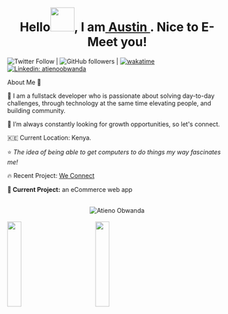 <!-- <a href="url"><img src="/gitCover.png" width="900px" ></a>
 -->
<h1 align="center">
Hello<img src="/Wave.gif" height="55px" width="55px">, I am<a href="https://atienoobwanda.github.io/portfolioo/"> Austin </a>. Nice to E-Meet you!
</h1>



![Twitter Follow](https://img.shields.io/twitter/follow/atien_o?style=social) | ![GitHub followers](https://img.shields.io/github/followers/atienoobwanda?style=social) | [![wakatime](https://wakatime.com/badge/user/f625f7da-5f8f-4dc7-b960-de0e9f160147.svg)](https://wakatime.com/@f625f7da-5f8f-4dc7-b960-de0e9f160147)  [![Linkedin: atienoobwanda](https://img.shields.io/badge/linkedin-%231E77B5.svg?&style=for-the-badge&logo=linkedin&logoColor=white )](www.linkedin.com/in/austin-omondi
) 

<!-- <hr>
 -->
<!-- <details> -->
<!-- <summary> -->
About Me 🚀
<!-- </summary> -->

:pushpin: I am a fullstack developer who is passionate about solving day-to-day challenges, through technology at the same time elevating people, and building community. <br>

👀 I’m  always constantly looking for growth opportunities, so let's connect. <br>

🇰🇪 Current Location: Kenya.<br>

:star: *The idea of being able to get computers to do things my way fascinates me!* <br>

:fire: Recent Project: <a href='https://weconnekt.herokuapp.com/'>We Connect</a> <br>

<!-- 🌱 **What I've been up to lately:** I’m currently learning: <a href='https://learning.edx.org/course/course-v1:HarvardX+CS50P+Python/block-v1:HarvardX+CS50P+Python+type@sequential+block@5c4566382df54814ba604df6369ca2fc/block-v1:HarvardX+CS50P+Python+type@vertical+block@a1450ed5620843fe9fd548156a385d26'>**HarvardX CS50's Introduction to Programming with Python**</a> <br> -->

**🌳 Current Project:** an eCommerce web app  
<br>


<div align="center"><img src="https://github-readme-streak-stats.herokuapp.com/?user=atienoobwanda&theme=black-ice&hide_border=true&stroke=0000&background=0D1117&ring=FFE573&fire=FF8623&currStreakLabel=FF8623" alt="Atieno Obwanda" />
</div>
<br>
<!--
MY GIT STATS✨
-->
<div style="display: flex;">
<div style="width: 40%;">
<img width="40%" height="195px"  src="https://github-readme-stats.vercel.app/api?username=atienoobwanda&show_icons=true&count_private=true&hide_border=true&title_color=FEE473&icon_color=FF8623&text_color=c9d1d9&bg_color=0d1117" />
    </div>
 <div style="width: 40%;">
 <img width="40%" height="195px" src="https://github-readme-stats.vercel.app/api/top-langs/?username=atienoobwanda&layout=compact&hide_border=true&title_color=FEE473&text_color=FFFFFF&bg_color=0d1117" />     </div>
    </div>
 </div>
  <!--
<img width="40%" height="195px" src="https://github-readme-stats.vercel.app/api?username=atienoobwanda&show_icons=true&count_private=true&hide_border=true&title_color=FEE473&icon_color=FF8623&text_color=c9d1d9&bg_color=0d1117" />



*✨Adding a star to my Repos and FOLLOWING me boosts your coding KARMA* 
          
